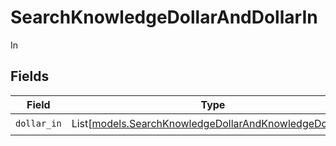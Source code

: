 # SearchKnowledgeDollarAndDollarIn

In


## Fields

| Field                                                                                                            | Type                                                                                                             | Required                                                                                                         | Description                                                                                                      |
| ---------------------------------------------------------------------------------------------------------------- | ---------------------------------------------------------------------------------------------------------------- | ---------------------------------------------------------------------------------------------------------------- | ---------------------------------------------------------------------------------------------------------------- |
| `dollar_in`                                                                                                      | List[[models.SearchKnowledgeDollarAndKnowledgeDollarIn](../models/searchknowledgedollarandknowledgedollarin.md)] | :heavy_check_mark:                                                                                               | N/A                                                                                                              |